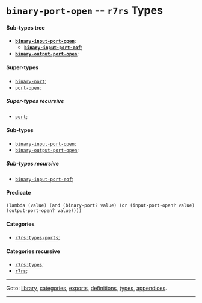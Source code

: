 

<a id='type__r7rs__binary-port-open'></a>

# `binary-port-open` -- `r7rs` Types


<a id='type__r7rs__binary-port-open__sub-types-tree'></a>

#### Sub-types tree

* **[`binary-input-port-open`](../../r7rs/types/binary-input-port-open.md#type__r7rs__binary-input-port-open)**:
  * **[`binary-input-port-eof`](../../r7rs/types/binary-input-port-eof.md#type__r7rs__binary-input-port-eof)**;
* **[`binary-output-port-open`](../../r7rs/types/binary-output-port-open.md#type__r7rs__binary-output-port-open)**;


<a id='type__r7rs__binary-port-open__super-types'></a>

#### Super-types

 * [`binary-port`](../../r7rs/types/binary-port.md#type__r7rs__binary-port);
 * [`port-open`](../../r7rs/types/port-open.md#type__r7rs__port-open);


<a id='type__r7rs__binary-port-open__super-types-recursive'></a>

##### Super-types recursive

 * [`port`](../../r7rs/types/port.md#type__r7rs__port);


<a id='type__r7rs__binary-port-open__sub-types'></a>

#### Sub-types

 * [`binary-input-port-open`](../../r7rs/types/binary-input-port-open.md#type__r7rs__binary-input-port-open);
 * [`binary-output-port-open`](../../r7rs/types/binary-output-port-open.md#type__r7rs__binary-output-port-open);


<a id='type__r7rs__binary-port-open__sub-types-recursive'></a>

##### Sub-types recursive

 * [`binary-input-port-eof`](../../r7rs/types/binary-input-port-eof.md#type__r7rs__binary-input-port-eof);


<a id='type__r7rs__binary-port-open__predicate'></a>

#### Predicate

````
(lambda (value) (and (binary-port? value) (or (input-port-open? value) (output-port-open? value))))
````


<a id='type__r7rs__binary-port-open__categories'></a>

#### Categories

 * [`r7rs:types-ports`](../../r7rs/categories/r7rs_3a_types-ports.md#category__r7rs__r7rs_3a_types-ports);


<a id='type__r7rs__binary-port-open__categories-recursive'></a>

#### Categories recursive

 * [`r7rs:types`](../../r7rs/categories/r7rs_3a_types.md#category__r7rs__r7rs_3a_types);
 * [`r7rs`](../../r7rs/categories/r7rs.md#category__r7rs__r7rs);

----

Goto: [library](../../r7rs/_index.md#library__r7rs), [categories](../../r7rs/categories/_index.md#toc__r7rs__categories), [exports](../../r7rs/exports/_index.md#toc__r7rs__exports), [definitions](../../r7rs/definitions/_index.md#toc__r7rs__definitions), [types](../../r7rs/types/_index.md#toc__r7rs__types), [appendices](../../r7rs/appendices/_index.md#toc__r7rs__appendices).

----


